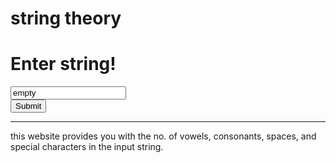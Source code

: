 <!DOCTYPE html>
<html lang="en">
<head>
    <meta charset="UTF-8">
    <meta name="viewport" content="width=device-width, initial-scale=1.0">
    <title>Document</title>
    <link href="https://fonts.googleapis.com/css?family=Dancing+Script&display=swap" rel="stylesheet">
    <link rel="stylesheet"
          href="https://fonts.googleapis.com/css?family=Tangerine">
          <link rel="stylesheet" href="https://stackpath.bootstrapcdn.com/bootstrap/4.4.1/css/bootstrap.min.css" integrity="sha384-Vkoo8x4CGsO3+Hhxv8T/Q5PaXtkKtu6ug5TOeNV6gBiFeWPGFN9MuhOf23Q9Ifjh" crossorigin="anonymous">
    <link rel="stylesheet" href="task 1.css" type="text/css">
</head>
<body>
    <script type="text/javascript" src="task 1.js"></script>
    <h1 id="heade">string theory</h1>
<!-- <div container> -->
    <!-- <div class="shadow p-3 mb-5 bg-white rounded"> -->
        <div class="jumbotron">
            <div class="container">
                <h1 class="display-4">Enter string!</h1>
                <div class="row">
                    <div class="col-8">
                        <!-- <form method="POST"> -->
                            <div class="form-row">
                            <div class="col">
                                <input type="text" value="empty" class="form-control" id="needed" placeholder="String">
                            </div>
                            <div class="col-2">
                                <button onclick="myFunction()" type="submit" class="btn btn-outline-primary">Submit</button>
                            </div>
                            </div>
                        <!-- </form> -->
                    </div>
                </div>
            </div>
            <hr class="my-4">
            <p>this website provides you with the no. of vowels, consonants, spaces, and special characters in the input string.</p>
            <p id="vov"></p>
            <p id="con"></p>
            <p id="spl"></p>
            <p id="spa"></p>
            <!-- <a class="btn btn-primary btn-lg" href="#" role="button">Learn more</a> -->
        </div>
    <!-- </div> -->
<!-- </div> -->
    
</body>
</html>
